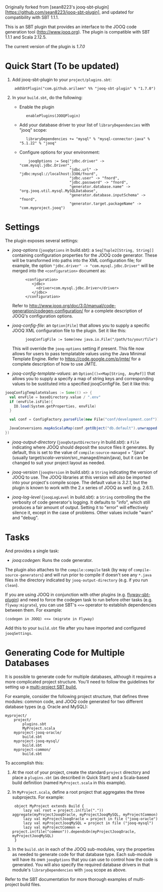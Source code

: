 Originally forked from [sean8223's jooq-sbt-plugin][https://github.com/sean8223/jooq-sbt-plugin], and updated for compatibility with SBT 1.1.1.

This is an SBT plugin that provides an interface to the JOOQ code generation tool
(<http://www.jooq.org>). The plugin is compatible with SBT 1.1.1 and Scala 2.12.5.

The current version of the plugin is *1.7.0*

Quick Start (To be updated)
===========

1. Add jooq-sbt-plugin to your `project/plugins.sbt`:

        addSbtPlugin("com.github.arilaen" %% "jooq-sbt-plugin" % "1.7.0")
		
2. In your `build.sbt`, do the following:

   * Enable the plugin
   
            enablePlugins(JOOQPlugin)
			
   * Add your database driver to your list of `libraryDependencies` with "jooq" scope:
   
            libraryDependencies += "mysql" % "mysql-connector-java" % "5.1.22" % "jooq"
			
   * Configure options for your environment:
   
             jooqOptions := Seq("jdbc.driver" -> "com.mysql.jdbc.Driver",
                                "jdbc.url" -> "jdbc:mysql://localhost:3306/fnord",
                                "jdbc.user" -> "fnord",
                                "jdbc.password" -> "fnord",
                                "generator.database.name" -> "org.jooq.util.mysql.MySQLDatabase",
                                "generator.database.inputSchema" -> "fnord",
                                "generator.target.packageName" -> "com.myproject.jooq")
			 
			 
Settings
========

The plugin exposes several settings:

* *jooq-options* (`jooqOptions` in build.sbt): a `Seq[Tuple2[String, String]]`
  containing configuration properties for the JOOQ code generator. These will 
  be transformed into paths into the XML configuration file; for example, the option
  `"jdbc.driver" -> "com.mysql.jdbc.Driver"` will be merged into the `<configuration>`
  document as:

            <configuration>
			   <jdbc>
			     <driver>com.mysql.jdbc.Driver</driver>
			   </jdbc>
            </configuration>

  Refer to <http://www.jooq.org/doc/3.0/manual/code-generation/codegen-configuration/>
  for a complete description of JOOQ's configuration options. 

* *jooq-config-file*: an `Option[File]` that allows you to supply a
  specific JOOQ XML configuration file to the plugin. Set it like this:

            jooqConfigFile := Some(new java.io.File("/path/to/your/file")

   This will override the `jooq-options` setting if present. This file now allows for users to pass templatable values using the Java Minimal Template Engine. Refer to <https://code.google.com/p/jmte/> for a complete description of how to use JMTE. 
   
* *jooq-config-template-values*: an `Option[()=>Map[String, AnyRef]]` that allows you to supply a specify a map of string keys and corresponding values to be sustituted into a specified jooqConfigFile. Set it like this:

```scala
jooqConfigTemplateValues := Some(() => {
  val envFile = baseDirectory.value / ".env"
  if (envFile.isFile){
    IO.load(System.getProperties, envFile)
  }

  val conf = ConfigFactory.parseFile(new File("conf/development.conf")).resolve()

  JavaConversions.mapAsScalaMap(conf.getObject("db.default").unwrapped()).toMap
})
```

* *jooq-output-directory* (`jooqOutputDirectory` in build.sbt): a `File`
  indicating where JOOQ should deposit the source files it generates. By
  default, this is set to the value of `compile:source-managed` + "/java"
  (usually target/_scala-version_/src_managed/main/java), but it can
  be changed to suit your project layout as needed.

* *jooq-version* (`jooqVersion` in build.sbt): a `String` indicating the version
  of JOOQ to use. The JOOQ libraries at this version will also be imported into your
  project's compile scope. The default value is *3.2.1*, but the plugin is known
  to work with the 2.x series of JOOQ as well (e.g. 2.6.1).

* *jooq-log-level* (`jooqLogLevel` in build.sbt): a `String` controlling the
  the verbosity of code generator's logging. It defaults to "info", which 
  still produces a fair amount of output. Setting it to "error" will effectively
  silence it, except in the case of problems. Other values include "warn" and "debug".


Tasks
=====

And provides a single task:

* *jooq:codegen*: Runs the code generator.

The plugin also attaches to the `compile:compile` task (by way of 
`compile-source-generators`) and will run prior to compile if doesn't see any
`*.java` files in the directory indicated by `jooq-output-directory` (e.g. if
you run `clean`).

If you are using JOOQ in conjunction with other plugins (e.g. [flyway-sbt-plugin](http://github.com/sean8223/flyway-sbt-plugin))
and need to force the codegen task to run before other tasks (e.g. `flyway:migrate`), you
can use SBT's `<<=` operator to establish dependencies between them. For example:

    (codegen in JOOQ) <<= (migrate in Flyway)

Add this to your `build.sbt` file after you have imported and configured `jooqSettings`.


Generating Code for Multiple Databases
======================================

It is possible to generate code for multiple databases, although it requires a
more complicated project structure. You'll need to follow the guidelines for 
setting up a [multi-project SBT build.](http://www.scala-sbt.org/release/docs/Getting-Started/Multi-Project.html)

For example, consider the following project structure, that defines three modules:
common code, and JOOQ code generated for two different database types (e.g. Oracle
and MySQL):

    myproject/
        project/
	        plugins.sbt
            MyProject.scala
        myproject-jooq-oracle/
	        build.sbt
        myproject-jooq-mysql/
            build.sbt
        myproject-common/
            build.sbt

To accomplish this:

1. At the root of your project, create the standard `project` directory and place
   a `plugins.sbt` (as described in Quick Start) and a Scala-based build definition
   (named `MyProject.scala` in this example).
   
2. In `MyProject.scala`, define a root project that aggregates the three subprojects.
   For example:

        object MyProject extends Build {
            lazy val root = project.in(file(".")) aggregate(myProjectJooqOracle, myProjectJooqMySQL, myProjectCommon)
            lazy val myProjectJooqOracle = project in file ("jooq-oracle")
            lazy val myProjectJooqMySQL = project in file ("jooq-mysql")
            lazy val myProjectCommon = project.in(file("common")).dependsOn(myProjectJooqOracle, myProjectJooqMySQL)
        }

3. In the `build.sbt` in each of the JOOQ sub-modules, vary the properties as needed to 
   generate code for that database type. Each sub-module will have its own `jooqOptions`
   that you can use to control how the code is generated. You will also specify
   the required database drivers in that module's `libraryDependencies` with
   `jooq` scope as above.

Refer to the SBT documentation for more thorough examples of multi-project build files.

